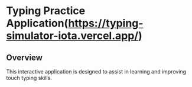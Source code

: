 # Typing Practice Application(https://typing-simulator-iota.vercel.app/)

## Overview

This interactive application is designed to assist in learning and improving touch typing skills. 
